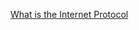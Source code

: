 [What is the Internet Protocol](https://www.cloudflare.com/learning/network-layer/internet-protocol/)
